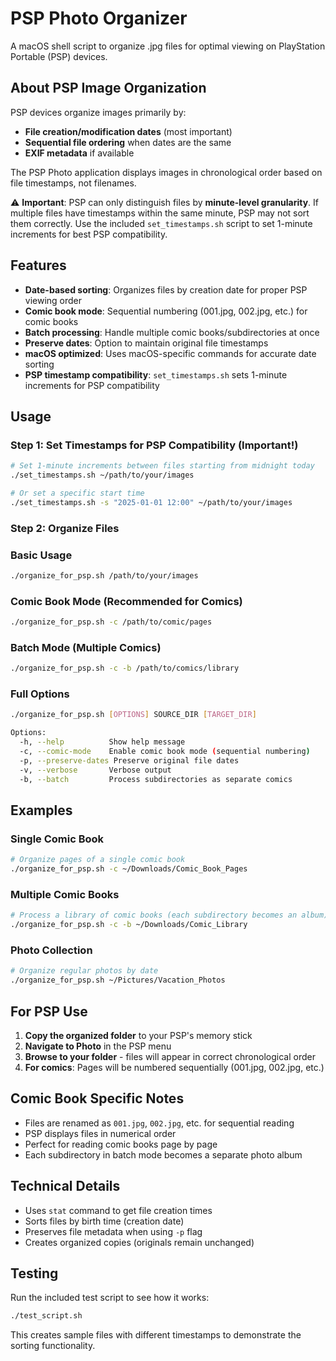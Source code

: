 # PSP Photo Organizer

A macOS shell script to organize .jpg files for optimal viewing on PlayStation Portable (PSP) devices.

## About PSP Image Organization

PSP devices organize images primarily by:
- **File creation/modification dates** (most important)
- **Sequential file ordering** when dates are the same
- **EXIF metadata** if available

The PSP Photo application displays images in chronological order based on file timestamps, not filenames.

⚠️ **Important**: PSP can only distinguish files by **minute-level granularity**. If multiple files have timestamps within the same minute, PSP may not sort them correctly. Use the included `set_timestamps.sh` script to set 1-minute increments for best PSP compatibility.

## Features

- **Date-based sorting**: Organizes files by creation date for proper PSP viewing order
- **Comic book mode**: Sequential numbering (001.jpg, 002.jpg, etc.) for comic books
- **Batch processing**: Handle multiple comic books/subdirectories at once
- **Preserve dates**: Option to maintain original file timestamps
- **macOS optimized**: Uses macOS-specific commands for accurate date sorting
- **PSP timestamp compatibility**: `set_timestamps.sh` sets 1-minute increments for PSP compatibility

## Usage

### Step 1: Set Timestamps for PSP Compatibility (Important!)
```bash
# Set 1-minute increments between files starting from midnight today
./set_timestamps.sh ~/path/to/your/images

# Or set a specific start time
./set_timestamps.sh -s "2025-01-01 12:00" ~/path/to/your/images
```

### Step 2: Organize Files

### Basic Usage
```bash
./organize_for_psp.sh /path/to/your/images
```

### Comic Book Mode (Recommended for Comics)
```bash
./organize_for_psp.sh -c /path/to/comic/pages
```

### Batch Mode (Multiple Comics)
```bash
./organize_for_psp.sh -c -b /path/to/comics/library
```

### Full Options
```bash
./organize_for_psp.sh [OPTIONS] SOURCE_DIR [TARGET_DIR]

Options:
  -h, --help          Show help message
  -c, --comic-mode    Enable comic book mode (sequential numbering)
  -p, --preserve-dates Preserve original file dates
  -v, --verbose       Verbose output
  -b, --batch         Process subdirectories as separate comics
```

## Examples

### Single Comic Book
```bash
# Organize pages of a single comic book
./organize_for_psp.sh -c ~/Downloads/Comic_Book_Pages
```

### Multiple Comic Books
```bash
# Process a library of comic books (each subdirectory becomes an album)
./organize_for_psp.sh -c -b ~/Downloads/Comic_Library
```

### Photo Collection
```bash
# Organize regular photos by date
./organize_for_psp.sh ~/Pictures/Vacation_Photos
```

## For PSP Use

1. **Copy the organized folder** to your PSP's memory stick
2. **Navigate to Photo** in the PSP menu
3. **Browse to your folder** - files will appear in correct chronological order
4. **For comics**: Pages will be numbered sequentially (001.jpg, 002.jpg, etc.)

## Comic Book Specific Notes

- Files are renamed as `001.jpg`, `002.jpg`, etc. for sequential reading
- PSP displays files in numerical order
- Perfect for reading comic books page by page
- Each subdirectory in batch mode becomes a separate photo album

## Technical Details

- Uses `stat` command to get file creation times
- Sorts files by birth time (creation date)
- Preserves file metadata when using `-p` flag
- Creates organized copies (originals remain unchanged)

## Testing

Run the included test script to see how it works:
```bash
./test_script.sh
```

This creates sample files with different timestamps to demonstrate the sorting functionality.
